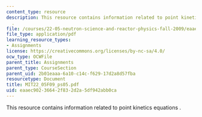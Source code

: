 ```yaml
---
content_type: resource
description: This resource contains information related to point kinetics equations
  .
file: /courses/22-05-neutron-science-and-reactor-physics-fall-2009/eaaec90236642f832d2a5df942abb0ca_MIT22_05F09_ps05.pdf
file_type: application/pdf
learning_resource_types:
- Assignments
license: https://creativecommons.org/licenses/by-nc-sa/4.0/
ocw_type: OCWFile
parent_title: Assignments
parent_type: CourseSection
parent_uid: 2b01eaaa-6a10-c14c-f629-17d2a8d57fba
resourcetype: Document
title: MIT22_05F09_ps05.pdf
uid: eaaec902-3664-2f83-2d2a-5df942abb0ca
---
```

This resource contains information related to point kinetics equations .